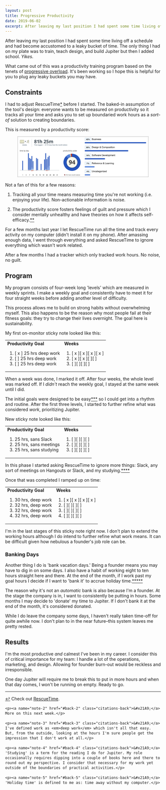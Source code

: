 ```yaml
---
layout: post
title: Progressive Productivity
date: 2019-06-02
excerpt: After leaving my last position I had spent some time living off a schedule and had become accustomed to a leaky bucket of time. The only thing I had on my plate was to train, teach design...
---
```


After leaving my last position I had spent some time living off a schedule and had become accustomed to a leaky bucket of time. The only thing I had on my plate was to train, teach design, and build Jupiter but then I added school. _Yikes._

What came out of this was a productivity training program based on the tenets of [progressive overload](http://helentran.com/notetakingandaccountability). It's been working so I hope this is helpful for you to plug any leaky buckets you may have.

## Constraints

I had to adjust RescueTime<span class="cite"><a href="#note-1" name="back-1">*</a></span> before I started. The baked-in assumption of the tool's design: everyone wants to be measured on productivity so it tracks all your time and asks you to set up boundaried work hours as a _sort-of_ solution to creating boundaries.

This is measured by a productivity score:

<figure>
    <img src="/img/posts/060219-rescuetime.jpg" alt="Screenshot of RescueTime's producitivty score">
</figure>

Not a fan of this for a few reasons:

1. Tracking all your time means measuring time you're not working (i.e. enjoying your life). Non-actionable information is noise.

3. The productivity score fosters feelings of guilt and pressure which I consider mentally unhealthy and have theories on how it affects self-efficacy.<span class="cite"><a href="#note-2" name="back-2">**</a></span>

For a few months last year I let RescueTime run all the time and track every activity on my computer (didn't install it on my phone). After amassing enough data, I went through everything and asked RescueTime to ignore everything which wasn't work related.

After a few months I had a tracker which only tracked work hours. No noise, no guilt.

## Program

My program consists of four-week long 'levels' which are measured in weekly sprints. I make a weekly goal and consistently have to meet it for four straight weeks before adding another level of difficulty.

This process allows me to build on strong habits without overwhelming myself. This also happens to be the reason why most people fail at their fitness goals: they try to change their lives overnight. The goal here is sustainability.

My first on-monitor sticky note looked like this:

<table class="stats">
<tr>
    <td><strong>Productivity Goal</strong>
    <br>
        <ol class="no-number">
        <li>[ x ] 25 hrs deep work</li>
        <li>[ ] 25 hrs deep work</li>
        <li>[ ] 25 hrs deep work</li>
        </ol>
    </td>
    <td><strong>Weeks</strong>
        <ol class="no-number">
        <li>[ x ][ x ][ x ][ x ]</li>
        <li>[ x ][ x ][ ][ ]</li>
        <li>[ ][ ][ ][ ]</li>
        </ol>
    </td>
</tr>
</table>

When a week was done, I marked it off. After four weeks, the whole level was marked off. If I _didn't_ reach the weekly goal, I stayed at the same week until I did.

The initial goals were designed to be easy<span class="cite"><a href="#note-3" name="back-3">***</a></span> so I could get into a rhythm and routine. After the first three levels, I started to further refine what was considered _work_, prioritizing Jupiter.

New sticky note looked like this:

<table class="stats">
<tr>
    <td><strong>Productivity Goal</strong>
    <br>
        <ol class="no-number">
        <li>25 hrs, sans Slack</li>
        <li>25 hrs, sans meetings</li>
        <li>25 hrs, sans studying</li>
        </ol>
    </td>
    <td><strong>Weeks</strong>
        <ol class="no-number">
        <li>[ ][ ][ ][ ]</li>
        <li>[ ][ ][ ][ ]</li>
        <li>[ ][ ][ ][ ]</li>
        </ol>
    </td>
</tr>
</table>

In this phase I started asking RescueTime to ignore more things: Slack, any sort of meetings on Hangouts or Slack, and my studying.<span class="cite"><a href="#note-4" name="back-4">****</a></span>

Once that was completed I ramped up on time:

<table class="stats">
<tr>
    <td><strong>Productivity Goal</strong>
    <br>
        <ol class="no-number">
        <li>30 hrs, deep work</li>
        <li>32 hrs, deep work</li>
        <li>32 hrs, deep work</li>
        <li>32 hrs, deep work</li>
        </ol>
    </td>
    <td><strong>Weeks</strong>
        <ol class="no-number">
        <li>[ x ][ x ][ x ][ x ]</li>
        <li>[ ][ ][ ][ ]</li>
        <li>[ ][ ][ ][ ]</li>
        <li>[ ][ ][ ][ ]</li>
        </ol>
    </td>
</tr>
</table>

I'm in the last stages of this sticky note right now. I don't plan to extend the working hours although I do intend to further refine what work means. It can be difficult given how nebulous a founder's job role can be.

### Banking Days

Another thing I do is 'bank vacation days.' Being a founder means you may have to dig in on some days. I also have a habit of working eight to ten hours straight here and there. At the end of the month, if I work past my goal hours I decide if I want to 'bank it' to accrue holiday time.<span class="cite"><a href="#note-5" name="back-5">*****</a></span>

The reason why it's not an _automatic_ bank is also because I'm a founder. At the stage the company is in, I want to consistently be putting in hours. Some months I may decide to 'donate' my time to Jupiter. If I don't bank it at the end of the month, it's considered donated.

While I do leave the company some days, I haven't really taken time-off for quite awhile now. I don't plan to in the near future–this system leaves me pretty rested.

## Results

I'm the most productive _and_ calmest I've been in my career. I consider this of critical importance for my team: I handle a lot of the operations, marketing, and design. Allowing for founder burn-out would be reckless and irresponsible.

One day Jupiter will require me to break this to put in more hours and when that day comes, I won't be running on empty. Ready to go.

<hr class="--end">

<div class="citations">
    <p><a name="note-1" href="#back-1" class="citations-back">&#x21A9;</a> Check out <a href="https://www.rescuetime.com/">RescueTime</a>.</p>

    <p><a name="note-2" href="#back-2" class="citations-back">&#x21A9;</a> More on this next week.</p>

    <p><a name="note-3" href="#back-3" class="citations-back">&#x21A9;</a> I've defined work as <em>deep work</em> which isn't all that easy. But, from the outside, looking at the hours I'm sure people get the impression that I don't work at all.</p>

    <p><a name="note-4" href="#back-4" class="citations-back">&#x21A9;</a> 'Studying' is a term for the reading I do for Jupiter. My role occasionally requires dipping into a couple of books here and there to round out my perspective. I consider that necessary for my work yet outside of the boundaries of practical activities.</p>

    <p><a name="note-5" href="#back-5" class="citations-back">&#x21A9;</a> 'Holiday time' is defined to me as: time away without my computer.</p>
</div>

